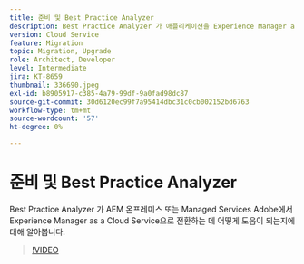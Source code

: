 ```yaml
---
title: 준비 및 Best Practice Analyzer
description: Best Practice Analyzer 가 애플리케이션을 Experience Manager as a Cloud Service으로 이동할 수 있도록 지원하는 방법에 대해 알아봅니다
version: Cloud Service
feature: Migration
topic: Migration, Upgrade
role: Architect, Developer
level: Intermediate
jira: KT-8659
thumbnail: 336690.jpeg
exl-id: b8905917-c385-4a79-99df-9a0fad98dc87
source-git-commit: 30d6120ec99f7a95414dbc31c0cb002152bd6763
workflow-type: tm+mt
source-wordcount: '57'
ht-degree: 0%

---
```


# 준비 및 Best Practice Analyzer

Best Practice Analyzer 가 AEM 온프레미스 또는 Managed Services Adobe에서 Experience Manager as a Cloud Service으로 전환하는 데 어떻게 도움이 되는지에 대해 알아봅니다.

>[!VIDEO](https://video.tv.adobe.com/v/336690?quality=12&learn=on)
